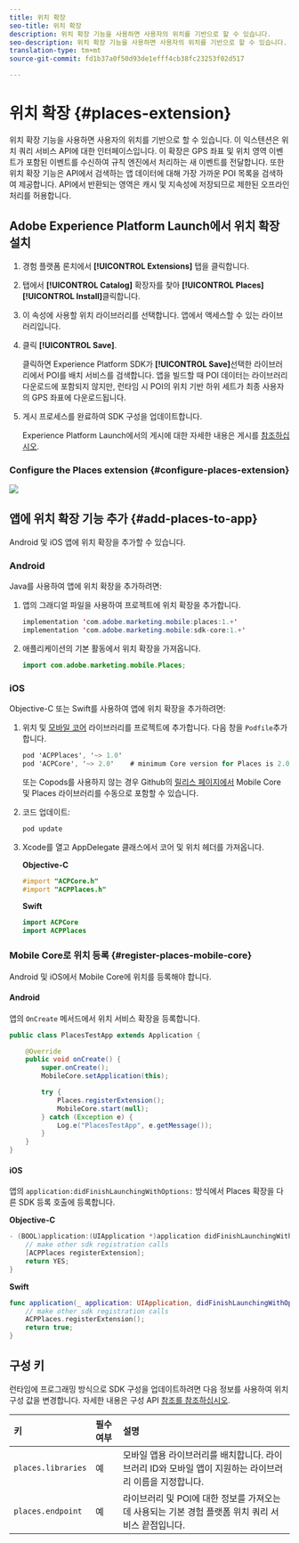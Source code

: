 ```yaml
---
title: 위치 확장
seo-title: 위치 확장
description: 위치 확장 기능을 사용하면 사용자의 위치를 기반으로 할 수 있습니다.
seo-description: 위치 확장 기능을 사용하면 사용자의 위치를 기반으로 할 수 있습니다.
translation-type: tm+mt
source-git-commit: fd1b37a0f50d93de1efff4cb38fc23253f02d517

---
```



# 위치 확장 {#places-extension}

위치 확장 기능을 사용하면 사용자의 위치를 기반으로 할 수 있습니다. 이 익스텐션은 위치 쿼리 서비스 API에 대한 인터페이스입니다. 이 확장은 GPS 좌표 및 위치 영역 이벤트가 포함된 이벤트를 수신하여 규칙 엔진에서 처리하는 새 이벤트를 전달합니다. 또한 위치 확장 기능은 API에서 검색하는 앱 데이터에 대해 가장 가까운 POI 목록을 검색하여 제공합니다. API에서 반환되는 영역은 캐시 및 지속성에 저장되므로 제한된 오프라인 처리를 허용합니다.

## Adobe Experience Platform Launch에서 위치 확장 설치

1. 경험 플랫폼 론치에서 **[!UICONTROL Extensions]** 탭을 클릭합니다.
2. 탭에서 **[!UICONTROL Catalog]** 확장자를 찾아 **[!UICONTROL Places]** **[!UICONTROL Install]**&#x200B;클릭합니다.
3. 이 속성에 사용할 위치 라이브러리를 선택합니다. 앱에서 액세스할 수 있는 라이브러리입니다.
4. 클릭 **[!UICONTROL Save]**.

   클릭하면 Experience Platform SDK가 **[!UICONTROL Save]**&#x200B;선택한 라이브러리에서 POI를 배치 서비스를 검색합니다. 앱을 빌드할 때 POI 데이터는 라이브러리 다운로드에 포함되지 않지만, 런타임 시 POI의 위치 기반 하위 세트가 최종 사용자의 GPS 좌표에 다운로드됩니다.

5. 게시 프로세스를 완료하여 SDK 구성을 업데이트합니다.

   Experience Platform Launch에서의 게시에 대한 자세한 내용은 게시를 [참조하십시오](https://docs.adobelaunch.com/launch-reference/publishing).

### Configure the Places extension {#configure-places-extension}

![](//help/assets/places-extension.png)

## 앱에 위치 확장 기능 추가 {#add-places-to-app}

Android 및 iOS 앱에 위치 확장을 추가할 수 있습니다.

### Android

Java를 사용하여 앱에 위치 확장을 추가하려면:

1. 앱의 그래디얼 파일을 사용하여 프로젝트에 위치 확장을 추가합니다.

   ```java
   implementation 'com.adobe.marketing.mobile:places:1.+'
   implementation 'com.adobe.marketing.mobile:sdk-core:1.+'
   ```

2. 애플리케이션의 기본 활동에서 위치 확장을 가져옵니다.

   ```java
   import com.adobe.marketing.mobile.Places;
   ```


### iOS

Objective-C 또는 Swift를 사용하여 앱에 위치 확장을 추가하려면:

1. 위치 및 [모바일 코어](https://aep-sdks.gitbook.io/docs/using-mobile-extensions/mobile-core) 라이브러리를 프로젝트에 추가합니다. 다음 창을 `Podfile`추가합니다.

   ```objective-c
   pod 'ACPPlaces', '~> 1.0'
   pod 'ACPCore', '~> 2.0'    # minimum Core version for Places is 2.0.3
   ```

   또는 Copods를 사용하지 않는 경우 Github의 [릴리스 페이지에서](https://github.com/Adobe-Marketing-Cloud/acp-sdks/releases/) Mobile Core 및 Places 라이브러리를 수동으로 포함할 수 있습니다.

2. 코드 업데이트:

   ```objective-c
   pod update
   ```

3. Xcode를 열고 AppDelegate 클래스에서 코어 및 위치 헤더를 가져옵니다.

   **Objective-C**

   ```objective-c
   #import "ACPCore.h"
   #import "ACPPlaces.h"
   ```

   **Swift**

   ```swift
   import ACPCore
   import ACPPlaces
   ```

### Mobile Core로 위치 등록 {#register-places-mobile-core}

Android 및 iOS에서 Mobile Core에 위치를 등록해야 합니다.

#### Android

앱의 `OnCreate` 메서드에서 위치 서비스 확장을 등록합니다.

```java
public class PlacesTestApp extends Application {

    @Override
    public void onCreate() {
        super.onCreate();
        MobileCore.setApplication(this);

        try {
            Places.registerExtension();
            MobileCore.start(null);
        } catch (Exception e) {
            Log.e("PlacesTestApp", e.getMessage());
        }
    }
}
```

#### iOS

앱의 `application:didFinishLaunchingWithOptions:` 방식에서 Places 확장을 다른 SDK 등록 호출에 등록합니다.

**Objective-C**

```objective-c
- (BOOL)application:(UIApplication *)application didFinishLaunchingWithOptions:(NSDictionary *)launchOptions {
    // make other sdk registration calls
    [ACPPlaces registerExtension];    
    return YES;
}
```

**Swift**

```swift
func application(_ application: UIApplication, didFinishLaunchingWithOptions launchOptions: [UIApplication.LaunchOptionsKey: Any]?) -> Bool {
    // make other sdk registration calls
    ACPPlaces.registerExtension();
    return true;
}
```

## 구성 키

런타임에 프로그래밍 방식으로 SDK 구성을 업데이트하려면 다음 정보를 사용하여 위치 구성 값을 변경합니다. 자세한 내용은 구성 API [참조를 참조하십시오](https://aep-sdks.gitbook.io/docs/using-mobile-extensions/mobile-core/configuration/configuration-api-reference).

| 키 | 필수 여부 | 설명 |
| :--- | :--- | :--- |
| `places.libraries` | 예 | 모바일 앱용 라이브러리를 배치합니다. 라이브러리 ID와 모바일 앱이 지원하는 라이브러리 이름을 지정합니다. |
| `places.endpoint` | 예 | 라이브러리 및 POI에 대한 정보를 가져오는 데 사용되는 기본 경험 플랫폼 위치 쿼리 서비스 끝점입니다. |

